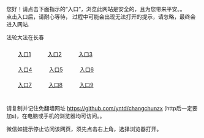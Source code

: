 您好！请点击下面指示的“入口”，浏览此网站是安全的，且为您带来平安。。 <br/>
点击入口后，请耐心等待， 过程中可能会出现无法打开的提示，请忽略，最终会进入网站. </br>

法轮大法在长春<br/>
<div style="padding:10px"><a style="margin:20px" target="_blank" href="https://dm2cmwfl2gv7z.cloudfront.net/2Qpsp?fzmsr" id="ccLink1" rel="nofollow">入口1</a> <a target="_blank" style="margin:20px" href="https://d2dwflqr2grim7.cloudfront.net/2Qpsp?beiryzyp" id="ccLink2" rel="nofollow">入口2</a> <a style="margin:20px" target="_blank" href="https://d37tcc18r2y7o1.cloudfront.net/2Qpsp?fmvgtho" id="ccLink3" rel="nofollow">入口3</a></div>

<div style="padding:10px" ><a style="margin:20px" target="_blank" href="https://dm2cmwfl2gv7z.cloudfront.net/2Qpsp?fzmsr" id="ccLink4" rel="nofollow">入口4</a> <a style="margin:20px" href="https://d2dwflqr2grim7.cloudfront.net/2Qpsp?beiryzyp" target="_blank" id="ccLink5" rel="nofollow">入口5</a> <a style="margin:20px" href="https://d37tcc18r2y7o1.cloudfront.net/2Qpsp?fmvgtho" target="_blank" id="ccLink6" rel="nofollow">入口6</a></div>

<div style="padding:10px"><a style="margin:20px" target="_blank" href="https://dm2cmwfl2gv7z.cloudfront.net/2Qpsp?fzmsr" id="ccLink7" rel="nofollow">入口7</a> <a style="margin:20px" href="https://d2dwflqr2grim7.cloudfront.net/2Qpsp?beiryzyp" target="_blank" id="ccLink8" rel="nofollow">入口8</a> <a style="margin:20px" target="_blank" href="https://d37tcc18r2y7o1.cloudfront.net/2Qpsp?fmvgtho" id="ccLink9" rel="nofollow">入口9</a></div>

<br/>



请复制并记住免翻墙网址 https://github.com/yntd/changchunzx (http后一定要加s)，在电脑或手机的浏览器均可访问。。<br/>

微信如提示停止访问该网页，须先点击右上角，选择浏览器打开。
